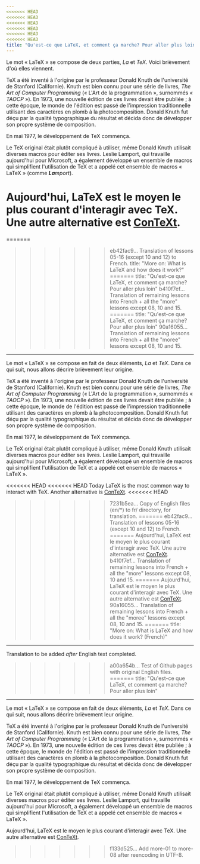 ```yaml
---
<<<<<<< HEAD
<<<<<<< HEAD
<<<<<<< HEAD
<<<<<<< HEAD
<<<<<<< HEAD
<<<<<<< HEAD
title: "Qu'est-ce que LaTeX, et comment ça marche? Pour aller plus loin"
---
```


Le mot « LaTeX » se compose de deux parties, _La_ et _TeX_. Voici brièvement
d'où elles viennent.

TeX a été inventé à l'origine par le professeur Donald Knuth de l'université de
Stanford (Californie). Knuth est bien connu pour une série de livres,
_The Art of Computer Programming_ (« L'Art de la programmation », surnommés
« _TAOCP_ »). En 1973, une nouvelle édition de ces livres devait être publiée ;
à cette époque, le monde de l'édition est passé de l'impression traditionnelle
utilisant des caractères en plomb à la photocomposition. Donald Knuth fut déçu
par la qualité typographique du résultat et décida donc de développer son propre
système de composition.

En mai 1977, le développement de TeX commença.

Le TeX original était plutôt compliqué à utiliser, même Donald Knuth utilisait
diverses macros pour éditer ses livres. Leslie Lamport, qui travaille
aujourd'hui pour Microsoft, a également développé un ensemble de macros qui
simplifient l'utilisation de TeX et a appelé cet ensemble de macros « LaTeX »
(comme _**La**mport_).

Aujourd'hui, LaTeX est le moyen le plus courant d'interagir avec TeX. Une autre
alternative est [ConTeXt](https://www.contextgarden.net/).
=======
=======
>>>>>>> eb42fac9... Translation of lessons 05-16 (except 10 and 12) to French.
title: "More on: What is LaTeX and how does it work?"
=======
title: "Qu'est-ce que LaTeX, et comment ça marche? Pour aller plus loin"
>>>>>>> b410f7ef... Translation of remaining lessons into French + all the "more" lessons except 08, 10 and 15.
=======
title: "Qu'est-ce que LaTeX, et comment ça marche? Pour aller plus loin"
>>>>>>> 90a16055... Translation of remaining lessons into French + all the "moree" lessons except 08, 10 and 15.
---

Le mot « LaTeX » se compose en fait de deux éléments, _La_ et _TeX_. Dans ce qui suit, nous allons décrire brièvement leur origine.

TeX a été inventé à l'origine par le professeur Donald Knuth de l'université de Stanford (Californie). Knuth est bien connu pour une série de livres, _The Art of Computer Programming_ (« L'Art de la programmation », surnommés « _TAOCP_ »). En 1973, une nouvelle édition de ces livres devait être publiée ; à cette époque, le monde de l'édition est passé de l'impression traditionnelle utilisant des caractères en plomb à la photocomposition. Donald Knuth fut déçu par la qualité typographique du résultat et décida donc de développer son propre système de composition.

En mai 1977, le développement de TeX commença.

Le TeX original était plutôt compliqué à utiliser, même Donald Knuth utilisait diverses macros pour éditer ses livres. Leslie Lamport, qui travaille aujourd'hui pour Microsoft, a également développé un ensemble de macros qui simplifient l'utilisation de TeX et a appelé cet ensemble de macros « LaTeX ».

<<<<<<< HEAD
<<<<<<< HEAD
Today LaTeX is the most common way to interact with TeX. Another alternative is
[ConTeXt](https://www.contextgarden.net/).
<<<<<<< HEAD
>>>>>>> 7231b5ea... Copy of English files (en/*) to fr/ directory, for translation.
=======
>>>>>>> eb42fac9... Translation of lessons 05-16 (except 10 and 12) to French.
=======
Aujourd'hui, LaTeX est le moyen le plus courant d'interagir avec TeX. Une autre alternative est [ConTeXt](https://www.contextgarden.net/).
>>>>>>> b410f7ef... Translation of remaining lessons into French + all the "more" lessons except 08, 10 and 15.
=======
Aujourd'hui, LaTeX est le moyen le plus courant d'interagir avec TeX. Une autre alternative est [ConTeXt](https://www.contextgarden.net/).
>>>>>>> 90a16055... Translation of remaining lessons into French + all the "moree" lessons except 08, 10 and 15.
=======
title: "More on: What is LaTeX and how does it work? (French)"
---
Translation to be added _after_ English text completed.
>>>>>>> a00a654b... Test of Github pages with original English files.
=======
title: "Qu'est-ce que LaTeX, et comment ça marche? Pour aller plus loin"
---

Le mot « LaTeX » se compose en fait de deux éléments, _La_ et _TeX_. Dans ce qui suit, nous allons décrire brièvement leur origine.

TeX a été inventé à l'origine par le professeur Donald Knuth de l'université de Stanford (Californie). Knuth est bien connu pour une série de livres, _The Art of Computer Programming_ (« L'Art de la programmation », surnommés « _TAOCP_ »). En 1973, une nouvelle édition de ces livres devait être publiée ; à cette époque, le monde de l'édition est passé de l'impression traditionnelle utilisant des caractères en plomb à la photocomposition. Donald Knuth fut déçu par la qualité typographique du résultat et décida donc de développer son propre système de composition.

En mai 1977, le développement de TeX commença.

Le TeX original était plutôt compliqué à utiliser, même Donald Knuth utilisait diverses macros pour éditer ses livres. Leslie Lamport, qui travaille aujourd'hui pour Microsoft, a également développé un ensemble de macros qui simplifient l'utilisation de TeX et a appelé cet ensemble de macros « LaTeX ».

Aujourd'hui, LaTeX est le moyen le plus courant d'interagir avec TeX. Une autre alternative est [ConTeXt](https://www.contextgarden.net/).
>>>>>>> f133d525... Add more-01 to more-08 after reencoding in UTF-8.
